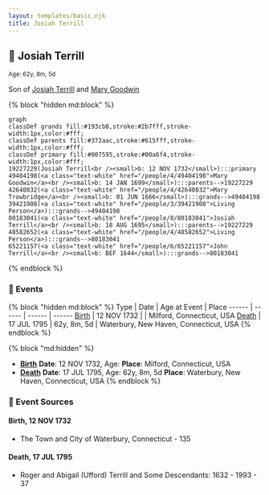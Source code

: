 ```yaml
---
layout: templates/basic.njk
title: Josiah Terrill
---
```

## 🔵 Josiah Terrill
<small>Age: 62y, 8m, 5d</small>

Son of [Josiah Terrill](/people/8/80183041) and [Mary Goodwin](/people/4/49404198)

{% block "hidden md:block" %}
```mermaid
graph
classDef grands fill:#193cb8,stroke:#2b7fff,stroke-width:1px,color:#fff;
classDef parents fill:#372aac,stroke:#615fff,stroke-width:1px,color:#fff;
classDef primary fill:#007595,stroke:#00a6f4,stroke-width:1px,color:#fff;
19227229(Josiah Terrill<br /><small>b: 12 NOV 1732</small>):::primary
49404198(<a class="text-white" href="/people/4/49404198">Mary Goodwin</a><br /><small>b: 14 JAN 1699</small>):::parents-->19227229
42640832(<a class="text-white" href="/people/4/42640832">Mary Trowbridge</a><br /><small>b: 01 JUN 1666</small>):::grands-->49404198
39421908(<a class="text-white" href="/people/3/39421908">Living Person</a>):::grands-->49404198
80183041(<a class="text-white" href="/people/8/80183041">Josiah Terrill</a><br /><small>b: 18 AUG 1695</small>):::parents-->19227229
48582652(<a class="text-white" href="/people/4/48582652">Living Person</a>):::grands-->80183041
65221157(<a class="text-white" href="/people/6/65221157">John Terrill</a><br /><small>b: BEF 1644</small>):::grands-->80183041
```
{% endblock %}

### 📆 Events

{% block "hidden md:block" %}
Type | Date | Age at Event | Place
------ | ------ | ------ | ------
[Birth](#event-event-2) | 12 NOV 1732 |  | Milford, Connecticut, USA
[Death](#event-event-3) | 17 JUL 1795 | 62y, 8m, 5d | Waterbury, New Haven, Connecticut, USA
{% endblock %}

{% block "md:hidden" %}
- **[Birth](#event-event-2)**
**Date**: 12 NOV 1732, Age:
**Place**: Milford, Connecticut, USA
- **[Death](#event-event-3)**
**Date**: 17 JUL 1795, Age: 62y, 8m, 5d
**Place**: Waterbury, New Haven, Connecticut, USA
{% endblock %}

### 📰 Event Sources

#### <a id="event-event-2"></a> Birth, 12 NOV 1732
* The Town and City of Waterbury, Connecticut  - 135

#### <a id="event-event-3"></a> Death, 17 JUL 1795
* Roger and Abigail (Ufford) Terrill and Some Descendants: 1632 - 1993  - 37
